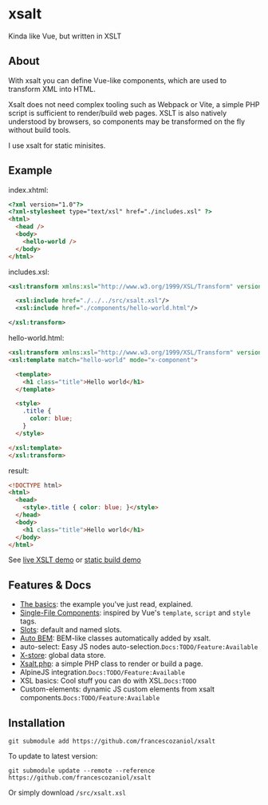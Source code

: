 # xsalt
Kinda like Vue, but written in XSLT

## About
With xsalt you can define Vue-like components, which are used to transform XML into HTML.

Xsalt does not need complex tooling such as Webpack or Vite, a simple PHP script is sufficient to render/build web pages. XSLT is also natively understood by browsers, so components may be transformed on the fly without build tools.

I use xsalt for static minisites.

## Example
index.xhtml:
```html
<?xml version="1.0"?>
<?xml-stylesheet type="text/xsl" href="./includes.xsl" ?>
<html>
  <head />
  <body>
    <hello-world />
  </body>
</html>
```

includes.xsl:
```xml
<xsl:transform xmlns:xsl="http://www.w3.org/1999/XSL/Transform" version="1.0">

  <xsl:include href="./../../src/xsalt.xsl"/>
  <xsl:include href="./components/hello-world.html"/>

</xsl:transform>
```

hello-world.html:
```html
<xsl:transform xmlns:xsl="http://www.w3.org/1999/XSL/Transform" version="1.0">
<xsl:template match="hello-world" mode="x-component">

  <template>
    <h1 class="title">Hello world</h1>
  </template>

  <style>
    .title {
      color: blue;
    }
  </style>

</xsl:template>
</xsl:transform>
```

result:
```html
<!DOCTYPE html>
<html>
  <head>
    <style>.title { color: blue; }</style>
  </head>
  <body>
    <h1 class="title">Hello world</h1>
  </body>
</html>
```

See [live XSLT demo](https://raw.githack.com/francescozaniol/xsalt/master/examples/basic/index.xhtml) or [static build demo](https://raw.githack.com/francescozaniol/xsalt/master/examples/basic/build.html)

## Features & Docs
- [The basics](./examples/basic): the example you've just read, explained.
- [Single-File Components](./examples/sfc): inspired by Vue's `template`, `script` and `style` tags.
- [Slots](./examples/slots): default and named slots.
- [Auto BEM](./examples/autobem): BEM-like classes automatically added by xsalt.
- auto-select: Easy JS nodes auto-selection.`Docs:TODO/Feature:Available`
- [X-store](./examples/x-store): global data store.
- [Xsalt.php](./tools/php): a simple PHP class to render or build a page.
- AlpineJS integration.`Docs:TODO/Feature:Available`
- XSL basics: Cool stuff you can do with XSL.`Docs:TODO`
- Custom-elements: dynamic JS custom elements from xsalt components.`Docs:TODO/Feature:Available`

## Installation
```
git submodule add https://github.com/francescozaniol/xsalt
```
To update to latest version:
```
git submodule update --remote --reference https://github.com/francescozaniol/xsalt
```
Or simply download `/src/xsalt.xsl`
